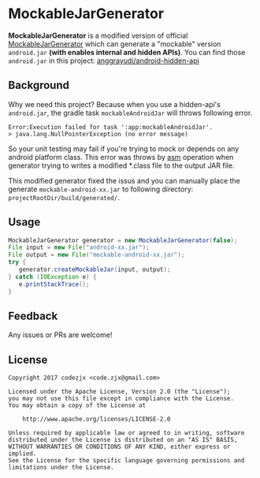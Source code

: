 # MockableJarGenerator
**MockableJarGenerator** is a modified version of official [MockableJarGenerator][1] which can generate a "mockable" version `android.jar` **(with enables internal and hidden APIs)**. You can find those `android.jar` in this project: [anggrayudi/android-hidden-api][2]

## Background

Why we need this project? Because when you use a hidden-api's `android.jar`, the gradle task `mockableAndroidJar` will throws following error.

```
Error:Execution failed for task ':app:mockableAndroidJar'.
> java.lang.NullPointerException (no error message)

```

So your unit testing may fail if you're trying to mock or depends on any android platform class. This error was throws by [asm][3] operation when generator trying to writes a modified *.class file to the output JAR file.

This modified generator fixed the issus and you can manually place the generate `mockable-android-xx.jar` to following directory: `projectRootDir/build/generated/`.

## Usage

```java
MockableJarGenerator generator = new MockableJarGenerator(false);
File input = new File("android-xx.jar");
File output = new File("mockable-android-xx.jar");
try {
   generator.createMockableJar(input, output);
} catch (IOException e) {
   e.printStackTrace();
}
```

## Feedback

Any issues or PRs are welcome!

## License

    Copyright 2017 codezjx <code.zjx@gmail.com>

    Licensed under the Apache License, Version 2.0 (the "License");
    you may not use this file except in compliance with the License.
    You may obtain a copy of the License at

        http://www.apache.org/licenses/LICENSE-2.0

    Unless required by applicable law or agreed to in writing, software
    distributed under the License is distributed on an "AS IS" BASIS,
    WITHOUT WARRANTIES OR CONDITIONS OF ANY KIND, either express or implied.
    See the License for the specific language governing permissions and
    limitations under the License.

[1]: https://android.googlesource.com/platform/tools/base/+/android-7.1.1_r58/build-system/builder/src/main/java/com/android/builder/testing/MockableJarGenerator.java
[2]: https://github.com/anggrayudi/android-hidden-api/
[3]: http://asm.ow2.org/